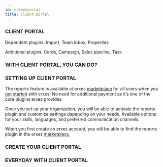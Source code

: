 ```yaml
---
id: clientportal
title: Client portal
---
```


### CLIENT PORTAL

Dependent plugins: Import, Team Inbox, Properties

Additional plugins: Cards, Campaign, Sales pipeline, Task

### WITH CLIENT PORTAL, YOU CAN DO?

### SETTING UP CLIENT PORTAL

The reports feature is available at erxes <a href="https://erxes.io/marketplace/detail/62bbf5a84d8f5eff723faf64">marketplace</a> for all users when you <a href="https://erxes.io/experience-management">get started</a> with erxes. No need for additional payment as it’s one of the core plugins erxes provides.

Once you set up your organization, you will be able to activate the reports plugin and customize settings depending on your needs. Available options for your skills, languages, and preferred communication channels.

When you first create an erxes account, you will be able to find the reports plugin in the erxes <a href="https://erxes.io/marketplace/detail/62bbf5a84d8f5eff723faf64">marketplace.</a>

### CREATE YOUR CLIENT PORTAL
### EVERYDAY WITH CLIENT PORTAL







